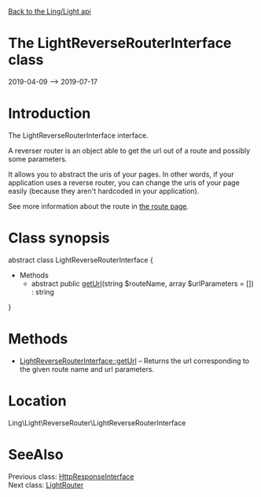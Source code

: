 [Back to the Ling/Light api](https://github.com/lingtalfi/Light/blob/master/doc/api/Ling/Light.md)



The LightReverseRouterInterface class
================
2019-04-09 --> 2019-07-17






Introduction
============

The LightReverseRouterInterface interface.

A reverser router is an object able to get the url out of a route and possibly some parameters.

It allows you to abstract the uris of your pages.
In other words, if your application uses a reverse router, you can change the uris of your
page easily (because they aren't hardcoded in your application).




See more information about the route in [the route page](https://github.com/lingtalfi/Light/blob/master/doc/pages/route.md).



Class synopsis
==============


abstract class <span class="pl-k">LightReverseRouterInterface</span>  {

- Methods
    - abstract public [getUrl](https://github.com/lingtalfi/Light/blob/master/doc/api/Ling/Light/ReverseRouter/LightReverseRouterInterface/getUrl.md)(string $routeName, array $urlParameters = []) : string

}






Methods
==============

- [LightReverseRouterInterface::getUrl](https://github.com/lingtalfi/Light/blob/master/doc/api/Ling/Light/ReverseRouter/LightReverseRouterInterface/getUrl.md) &ndash; Returns the url corresponding to the given route name and url parameters.





Location
=============
Ling\Light\ReverseRouter\LightReverseRouterInterface


SeeAlso
==============
Previous class: [HttpResponseInterface](https://github.com/lingtalfi/Light/blob/master/doc/api/Ling/Light/Http/HttpResponseInterface.md)<br>Next class: [LightRouter](https://github.com/lingtalfi/Light/blob/master/doc/api/Ling/Light/Router/LightRouter.md)<br>
